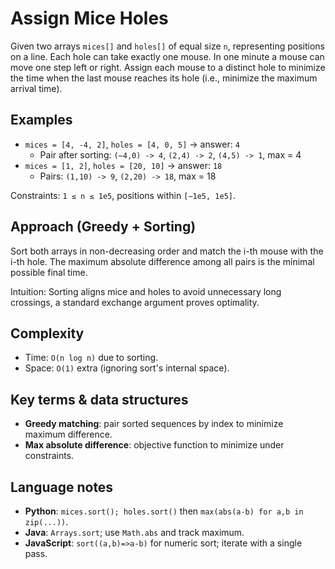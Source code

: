 # Assign Mice Holes

Given two arrays `mices[]` and `holes[]` of equal size `n`, representing positions on a line. Each hole can take exactly one mouse. In one minute a mouse can move one step left or right. Assign each mouse to a distinct hole to minimize the time when the last mouse reaches its hole (i.e., minimize the maximum arrival time).

## Examples
- `mices = [4, -4, 2]`, `holes = [4, 0, 5]` → answer: `4`
  - Pair after sorting: `(−4,0) -> 4`, `(2,4) -> 2`, `(4,5) -> 1`, max = 4
- `mices = [1, 2]`, `holes = [20, 10]` → answer: `18`
  - Pairs: `(1,10) -> 9`, `(2,20) -> 18`, max = 18

Constraints: `1 ≤ n ≤ 1e5`, positions within `[−1e5, 1e5]`.

## Approach (Greedy + Sorting)
Sort both arrays in non-decreasing order and match the i-th mouse with the i-th hole. The maximum absolute difference among all pairs is the minimal possible final time.

Intuition: Sorting aligns mice and holes to avoid unnecessary long crossings, a standard exchange argument proves optimality.

## Complexity
- Time: `O(n log n)` due to sorting.
- Space: `O(1)` extra (ignoring sort's internal space).

## Key terms & data structures
- **Greedy matching**: pair sorted sequences by index to minimize maximum difference.
- **Max absolute difference**: objective function to minimize under constraints.

## Language notes
- **Python**: `mices.sort(); holes.sort()` then `max(abs(a-b) for a,b in zip(...))`.
- **Java**: `Arrays.sort`; use `Math.abs` and track maximum.
- **JavaScript**: `sort((a,b)=>a-b)` for numeric sort; iterate with a single pass.
